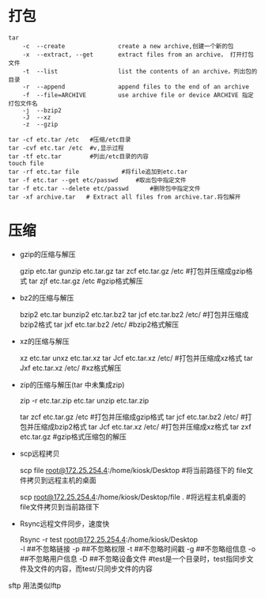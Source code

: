 # 打包

    tar
        -c  --create               create a new archive,创建一个新的包
        -x  --extract, --get       extract files from an archive， 打开打包文件
        -t  --list                 list the contents of an archive，列出包的目录
        -r  --append               append files to the end of an archive
        -f  --file=ARCHIVE         use archive file or device ARCHIVE 指定打包文件名
        -j  --bzip2
        -J  --xz
        -z  --gzip
      
    tar -cf etc.tar /etc   #压缩/etc目录
    tar -cvf etc.tar /etc  #v,显示过程 
    tar -tf etc.tar        #列出/etc目录的内容
    touch file
    tar -rf etc.tar file  			#将file追加到etc.tar
    tar -f etc.tar --get etc/passwd		#取出包中指定文件
    tar -f etc.tar --delete etc/passwd		#删除包中指定文件
    tar -xf archive.tar   # Extract all files from archive.tar.将包解开


# 压缩

* gzip的压缩与解压   


    gzip etc.tar
    gunzip etc.tar.gz
    tar zcf etc.tar.gz /etc      #打包并压缩成gzip格式
    tar zjf etc.tar.gz /etc      #gzip格式解压

* bz2的压缩与解压


    bzip2 etc.tar
    bunzip2 etc.tar.bz2
    tar jcf etc.tar.bz2 /etc/    #打包并压缩成bzip2格式
    tar jxf etc.tar.bz2 /etc/    #bzip2格式解压

* xz的压缩与解压


    xz etc.tar
    unxz etc.tar.xz
    tar Jcf etc.tar.xz /etc/     #打包并压缩成xz格式
    tar Jxf etc.tar.xz /etc/     #xz格式解压

* zip的压缩与解压(tar 中未集成zip)


    zip -r etc.tar.zip etc.tar
    unzip etc.tar.zip


    tar zcf etc.tar.gz /etc      #打包并压缩成gzip格式
    tar jcf etc.tar.bz2 /etc/    #打包并压缩成bzip2格式
    tar Jcf etc.tar.xz /etc/     #打包并压缩成xz格式
    tar zxf etc.tar.gz           #gzip格式压缩包的解压



* scp远程拷贝


    scp file root@172.25.254.4:/home/kiosk/Desktop  #将当前路径下的 file文件拷贝到远程主机的桌面
    
    scp  root@172.25.254.4:/home/kiosk/Desktop/file .   #将远程主机桌面的 file文件拷贝到当前路径下


* Rsync远程文件同步，速度快


    Rsync  	-r  test  root@172.25.254.4:/home/kiosk/Desktop  
        -l		##不忽略链接
        -p		##不忽略权限
        -t 		##不忽略时间戳
        -g		##不忽略组信息
        -o		##不忽略用户信息
        -D		##不忽略设备文件
    #test是一个目录时，test指同步文件及文件的内容，而test/只同步文件的内容





sftp  用法类似lftp
